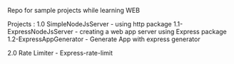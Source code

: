 Repo for sample projects while learning WEB

Projects :
1.0 SimpleNodeJsServer - using http package
1.1-ExpressNodeJsServer - creating a web app server using Express package
1.2-ExpressAppGenerator - Generate App with express generator

2.0 Rate Limiter - Express-rate-limit

